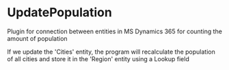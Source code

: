 # UpdatePopulation

Plugin for connection between entities in MS Dynamics 365  for counting the amount of population

If we update the 'Cities' entity, the program will recalculate the population of all cities and store it in the 'Region' entity using a Lookup field
